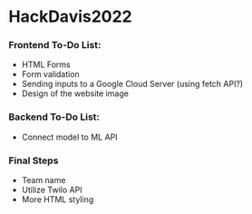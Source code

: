 # HackDavis2022

### Frontend To-Do List:
- HTML Forms
- Form validation
- Sending inputs to a Google Cloud Server (using fetch API?)
- Design of the website image

### Backend To-Do List:
- Connect model to ML API

### Final Steps
- Team name
- Utilize Twilo API
- More HTML styling
